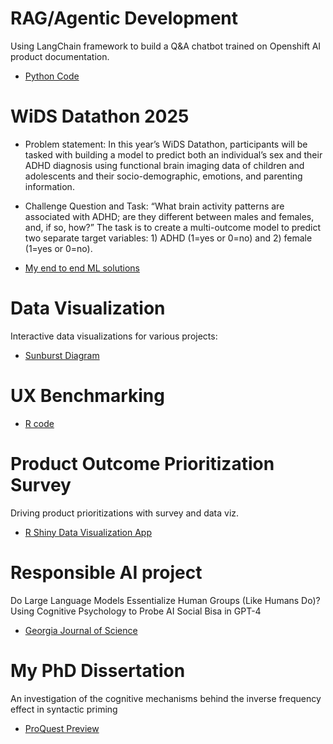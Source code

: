 # RAG/Agentic Development

Using LangChain framework to build a Q&A chatbot trained on Openshift AI product documentation.
- [Python Code](https://github.com/yingz2023/RAG/blob/main/QA_chatbot/README.md)

# WiDS Datathon 2025 

- Problem statement: In this year’s WiDS Datathon, participants will be tasked with building a model to predict both an individual’s sex and their ADHD diagnosis using functional brain imaging data of children and adolescents and their socio-demographic, emotions, and parenting information.

- Challenge Question and Task:
“What brain activity patterns are associated with ADHD; are they different between males and females, and, if so, how?”
The task is to create a multi-outcome model to predict two separate target variables: 1) ADHD (1=yes or 0=no) and 2) female (1=yes or 0=no).

- [My end to end ML solutions](https://github.com/jinhuizi-fu/wids-2025-h-y/blob/ying-test/WIDS2025.ipynb)

# Data Visualization

Interactive data visualizations for various projects:
- [Sunburst Diagram](visualizations/sunburst.html)

# UX Benchmarking  

- [R code](https://github.com/yingz2023/yingz2023.github.io/blob/main/BM.R)

# Product Outcome Prioritization Survey 

Driving product prioritizations with survey and data viz.
- [R Shiny Data Visualization App](https://zhou-yingz.shinyapps.io/outcome_app/)

# Responsible AI project 

Do Large Language Models Essentialize Human Groups (Like Humans Do)? Using Cognitive Psychology to Probe AI Social Bisa in GPT-4
- [Georgia Journal of Science](https://digitalcommons.gaacademy.org/gjs/vol82/iss1/142/)

# My PhD Dissertation

An investigation of the cognitive mechanisms behind the inverse frequency effect in syntactic priming
- [ProQuest Preview](https://www.proquest.com/openview/9ba85529baab13ec810d50236b2d38c4/1.pdf?cbl=18750&diss=y&pq-origsite=gscholar)




